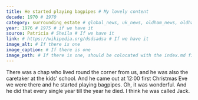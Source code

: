 ```yaml
---
title: He started playing bagpipes # My lovely content
decade: 1970 # 1970
category: surrounding_estate # global_news, uk_news, oldham_news, oldham_history, towers, surrounding_estate # Always exactly one category
year: 1976 # 1975 # if we have it
source: Patricia # Sheila # If we have it
link: # https://wikipedia.org/dsdsadsa # If we have it
image_alt: # If there is one
image_caption: # If there is one
image_path: # If there is one, should be colocated with the index.md file in the folder
---
```


There was a chap who lived round the corner from us, and he was also the caretaker at the kids' school. And he came out at 12:00 first Christmas Eve we were there and he started playing bagpipes. Oh, it was wonderful. And he did that every single year till the year he died. I think he was called Jack.